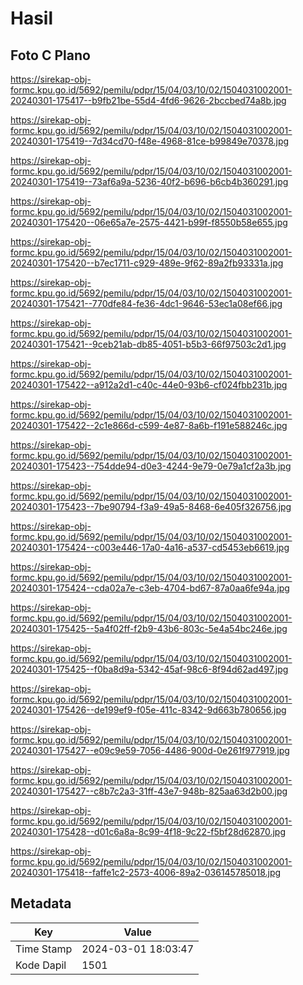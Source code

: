 # Hasil

## Foto C Plano

https://sirekap-obj-formc.kpu.go.id/5692/pemilu/pdpr/15/04/03/10/02/1504031002001-20240301-175417--b9fb21be-55d4-4fd6-9626-2bccbed74a8b.jpg

https://sirekap-obj-formc.kpu.go.id/5692/pemilu/pdpr/15/04/03/10/02/1504031002001-20240301-175419--7d34cd70-f48e-4968-81ce-b99849e70378.jpg

https://sirekap-obj-formc.kpu.go.id/5692/pemilu/pdpr/15/04/03/10/02/1504031002001-20240301-175419--73af6a9a-5236-40f2-b696-b6cb4b360291.jpg

https://sirekap-obj-formc.kpu.go.id/5692/pemilu/pdpr/15/04/03/10/02/1504031002001-20240301-175420--06e65a7e-2575-4421-b99f-f8550b58e655.jpg

https://sirekap-obj-formc.kpu.go.id/5692/pemilu/pdpr/15/04/03/10/02/1504031002001-20240301-175420--b7ec1711-c929-489e-9f62-89a2fb93331a.jpg

https://sirekap-obj-formc.kpu.go.id/5692/pemilu/pdpr/15/04/03/10/02/1504031002001-20240301-175421--770dfe84-fe36-4dc1-9646-53ec1a08ef66.jpg

https://sirekap-obj-formc.kpu.go.id/5692/pemilu/pdpr/15/04/03/10/02/1504031002001-20240301-175421--9ceb21ab-db85-4051-b5b3-66f97503c2d1.jpg

https://sirekap-obj-formc.kpu.go.id/5692/pemilu/pdpr/15/04/03/10/02/1504031002001-20240301-175422--a912a2d1-c40c-44e0-93b6-cf024fbb231b.jpg

https://sirekap-obj-formc.kpu.go.id/5692/pemilu/pdpr/15/04/03/10/02/1504031002001-20240301-175422--2c1e866d-c599-4e87-8a6b-f191e588246c.jpg

https://sirekap-obj-formc.kpu.go.id/5692/pemilu/pdpr/15/04/03/10/02/1504031002001-20240301-175423--754dde94-d0e3-4244-9e79-0e79a1cf2a3b.jpg

https://sirekap-obj-formc.kpu.go.id/5692/pemilu/pdpr/15/04/03/10/02/1504031002001-20240301-175423--7be90794-f3a9-49a5-8468-6e405f326756.jpg

https://sirekap-obj-formc.kpu.go.id/5692/pemilu/pdpr/15/04/03/10/02/1504031002001-20240301-175424--c003e446-17a0-4a16-a537-cd5453eb6619.jpg

https://sirekap-obj-formc.kpu.go.id/5692/pemilu/pdpr/15/04/03/10/02/1504031002001-20240301-175424--cda02a7e-c3eb-4704-bd67-87a0aa6fe94a.jpg

https://sirekap-obj-formc.kpu.go.id/5692/pemilu/pdpr/15/04/03/10/02/1504031002001-20240301-175425--5a4f02ff-f2b9-43b6-803c-5e4a54bc246e.jpg

https://sirekap-obj-formc.kpu.go.id/5692/pemilu/pdpr/15/04/03/10/02/1504031002001-20240301-175425--f0ba8d9a-5342-45af-98c6-8f94d62ad497.jpg

https://sirekap-obj-formc.kpu.go.id/5692/pemilu/pdpr/15/04/03/10/02/1504031002001-20240301-175426--de199ef9-f05e-411c-8342-9d663b780656.jpg

https://sirekap-obj-formc.kpu.go.id/5692/pemilu/pdpr/15/04/03/10/02/1504031002001-20240301-175427--e09c9e59-7056-4486-900d-0e261f977919.jpg

https://sirekap-obj-formc.kpu.go.id/5692/pemilu/pdpr/15/04/03/10/02/1504031002001-20240301-175427--c8b7c2a3-31ff-43e7-948b-825aa63d2b00.jpg

https://sirekap-obj-formc.kpu.go.id/5692/pemilu/pdpr/15/04/03/10/02/1504031002001-20240301-175428--d01c6a8a-8c99-4f18-9c22-f5bf28d62870.jpg

https://sirekap-obj-formc.kpu.go.id/5692/pemilu/pdpr/15/04/03/10/02/1504031002001-20240301-175418--faffe1c2-2573-4006-89a2-036145785018.jpg


## Metadata

| Key        | Value               |
| ---------- | ------------------- |
| Time Stamp | 2024-03-01 18:03:47 |
| Kode Dapil | 1501                |



